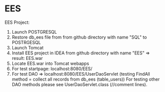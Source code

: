 # EES
EES Project:
1. Launch POSTGRESQL
2. Restore db_ees file from from github directory with name "SQL" to POSTRGESQL
3. Launch Tomcat
4. Install EES project in IDEA from github directory with name "EES" => result: EES.war
5. Locate EES.war into Tomcat webapps
6. For test startpage: localhost:8080/EES/
7. For test DAO => localhost:8080/EES/UserDaoServlet (testing FindAll method = collect all records from db_ees (table_users))
For testing other DAO methods please see UserDaoServlet.class (//comment lines).

